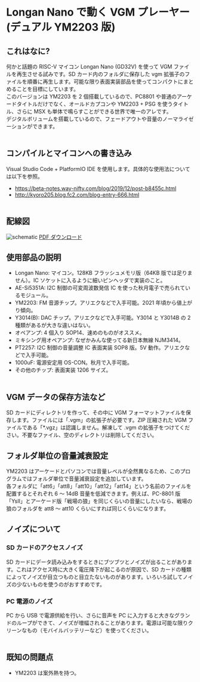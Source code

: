 # Longan Nano で動く VGM プレーヤー (デュアル YM2203 版)

## これはなに?

何かと話題の RISC-V マイコン Longan Nano (GD32V) を使って VGM ファイルを再生させる試みです。SD カード内のフォルダに保存した vgm 拡張子のファイルを順番に再生します。可能な限り表面実装部品を使ってコンパクトにまとめることを目標にしています。<br>
このバージョンは YM2203 を 2 個搭載しているので、PC8801 や普通のアーケードタイトルだけでなく、オールドカプコンや YM2203 + PSG を使うタイトル、さらに MSX も単体で鳴らすことができる世界で唯一のアレです。<br>
デジタルボリュームを搭載しているので、フェードアウトや音量のノーマライゼーションができます。
<br>
<br>

## コンパイルとマイコンへの書き込み

Visual Studio Code + PlatformIO IDE を使用します。具体的な使用法については以下を参照。<br>

- https://beta-notes.way-nifty.com/blog/2019/12/post-b8455c.html<br>
- http://kyoro205.blog.fc2.com/blog-entry-666.html
  <br>
  <br>

## 配線図

![schematic](https://user-images.githubusercontent.com/13434151/120784372-f9032100-c566-11eb-9070-ccfb8db83474.png)
<a href="https://github.com/Fujix1/NanoDrive_YM2151/files/6597524/LonganVGM.pdf">PDF ダウンロード</a>

## 使用部品の説明

- Longan Nano: マイコン。128KB フラッシュメモリ版（64KB 版では足りません）。IC ソケットに入るように細いピンヘッダで実装のこと。
- AE-Si5351A: I2C 制御の可変周波数発信 IC を使った秋月電子で売られているモジュール。
- YM2203: FM 音源チップ。アリエクなどで入手可能。2021 年頃から値上がり傾向。
- Y3014(B): DAC チップ。アリエクなどで入手可能。Y3014 と Y3014B の 2 種類があるが大きな違いはない。
- オペアンプ: 4 個入り SOP14、速めのものがオススメ。
- ミキシング用オペアンプ: なぜかみんな使ってる新日本無線 NJM3414。
- PT2257: I2C 制御の音量調整 IC 表面実装 SOP8 版。5V 動作。アリエクなどで入手可能。
- 1000uF: 電源安定用 OS-CON。秋月で入手可能。
- その他のチップ: 表面実装 1206 サイズ。
  <br>
  <br>

## VGM データの保存方法など

SD カードにディレクトリを作って、その中に VGM フォーマットファイルを保存します。ファイルには「.vgm」の拡張子が必要です。ZIP 圧縮された VGM ファイルである「\*.vgz」は認識しません。解凍して .vgm の拡張子をつけてください。不要なファイル、空のディレクトリは削除してください。

## フォルダ単位の音量減衰設定

YM2203 はアーケードとパソコンでは音量レベルが全然異なるため、このプログラムではフォルダ単位で音量減衰設定を追加しています。<br>
各フォルダに「att6」「att8」「att10」「att12」「att14」という名前のファイルを配置するとそれぞれ 6 ～ 14dB 音量を低減できます。例えば、PC-8801 版「YsII」とアーケード版「戦場の狼」を同じくらいの音量にしたいなら、戦場の狼のフォルダを att8 ～ att10 くらいにすれば同じくらいになります。

## ノイズについて

### SD カードのアクセスノイズ

SD カードにデータ読み込みをするときにブツブツとノイズが出ることがあります。これはアクセス時に大きく電圧降下が起こるのが原因で、SD カードの種類によってノイズが目立つものと目立たないものがあります。いろいろ試してノイズの少ないものを使うのがおすすめです。

### PC 電源のノイズ

PC から USB で電源供給を行い、さらに音声を PC に入力すると大きなグランドのループができて、ノイズが増幅されることがあります。電源は可能な限りクリーンなもの（モバイルバッテリーなど）を使ってください。
<br>
<br>

## 既知の問題点

- YM2203 は案外熱を持つ。
